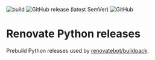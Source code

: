 ![build](https://github.com/renovatebot/python/workflows/build/badge.svg)
![GitHub release (latest SemVer)](https://img.shields.io/github/v/release/renovatebot/python)
![GitHub](https://img.shields.io/github/license/renovatebot/python)

# Renovate Python releases

Prebuild Python releases used by [renovatebot/buildpack](https://github.com/renovatebot/buildpack).
